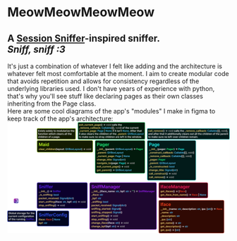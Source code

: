 # MeowMeowMeowMeow
A [Session Sniffer](https://github.com/BUZZARDGTA/Session-Sniffer)-inspired sniffer. <br/>
*Sniff, sniff :3* <br/>
---
It's just a combination of whatever I felt like adding and the architecture is whatever felt most comfortable at the 
moment. I aim to create modular code that avoids repetition and allows for consistency regardless of the underlying 
libraries used. I don't have years of experience with python, that's why you'll see stuff like declaring pages as their 
own classes inheriting from the Page class.<br/>
Here are some cool diagrams of the app's "modules" I make in figma to keep track of the app's architecture:
<img src="/Images/ModularChaos.png">